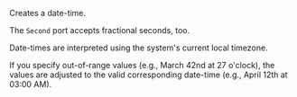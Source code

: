 Creates a date-time.

The `Second` port accepts fractional seconds, too.

Date-times are interpreted using the system's current local timezone.

If you specify out-of-range values (e.g., March 42nd at 27 o'clock), the values are adjusted to the valid corresponding date-time (e.g., April 12th at 03:00 AM).
